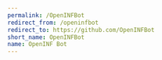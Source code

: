 ```yaml
---
permalink: /OpenINFBot
redirect_from: /openinfbot
redirect_to: https://github.com/OpenINFBot
short_name: OpenINFBot
name: OpenINF Bot
---
```

